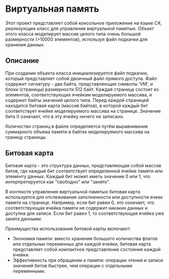 # Виртуальная память

Этот проект представляет собой консольное приложение на языке C#, реализующее класс для управления виртуальной памятью. 
Объект этого класса моделирует массив целого типа очень большой размерности (>10000 элементов), используя файл подкачки для хранения данных.

## Описание

При создании объекта класса инициализируется файл подкачки, который представляет собой двоичный файл прямого доступа. 
Файл содержит сигнатуру - два байта, представляющие символы ‘VМ’, и блоки (страницы) размерности 512 байт. 
Каждая страница состоит из элементов, соответствующих ячейкам моделируемого массива, и содержит байты значений целого типа. 
Перед каждой страницей находится битовая карта (массив байтов), в которой каждый бит соответствует ячейке моделируемого массива на странице. Значение бита 0 означает, что в эту ячейку ничего не записано.

Количество страниц в файле определяется путём выравнивания суммарного объема памяти в байтах моделируемого массива на границу страницы.

## Битовая карта

Битовая карта  - это структура данных, представляющая собой массив битов, где каждый бит соответствует определенной ячейке памяти или элементу данных. 
Каждый бит может иметь значение 0 или 1, что интерпретируется как "свободно" или "занято".

В контексте управления виртуальной памятью битовая карта используется для отслеживания заполненности или доступности ячеек памяти на странице. 
Например, если бит равен 0, это означает, что соответствующая ячейка памяти не содержит никаких данных и доступна для записи. Если бит равен 1, то соответствующая ячейка уже занята данными.

Преимущества использования битовой карты включают:

- Экономия памяти: вместо хранения большого количества флагов или отдельных переменных для каждой ячейки, битовая карта представляет собой компактное представление состояния каждой ячейки.
- Эффективность при обращении к памяти: операции чтения и записи значений битов быстрее, чем операции с отдельными переменными.


